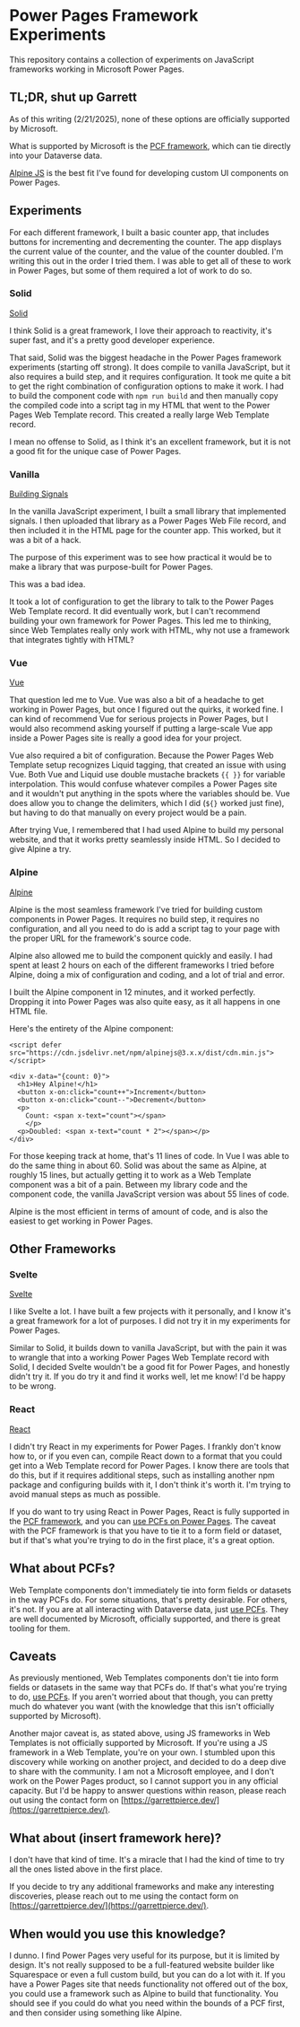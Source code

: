# Power Pages Framework Experiments
This repository contains a collection of experiments on JavaScript frameworks working in Microsoft Power Pages.

## TL;DR, shut up Garrett
As of this writing (2/21/2025), none of these options are officially supported by Microsoft.

What is supported by Microsoft is the [PCF framework](https://learn.microsoft.com/en-us/power-apps/developer/component-framework/overview), which can tie directly into your Dataverse data.

[Alpine JS](https://alpinejs.dev/) is the best fit I've found for developing custom UI components on Power Pages. 

## Experiments
For each different framework, I built a basic counter app, that includes buttons for incrementing and decrementing the counter. The app displays the current value of the counter, and the value of the counter doubled. I'm writing this out in the order I tried them. I was able to get all of these to work in Power Pages, but some of them required a lot of work to do so.

### Solid
[Solid](https://www.solidjs.com/)

I think Solid is a great framework, I love their approach to reactivity, it's super fast, and it's a pretty good developer experience.

That said, Solid was the biggest headache in the Power Pages framework experiments (starting off strong). It does compile to vanilla JavaScript, but it also requires a build step, and it requires configuration. It took me quite a bit to get the right combination of configuration options to make it work. I had to build the component code with `npm run build` and then manually copy the compiled code into a script tag in my HTML that went to the Power Pages Web Template record. This created a really large Web Template record.

I mean no offense to Solid, as I think it's an excellent framework, but it is not a good fit for the unique case of Power Pages. 

### Vanilla
[Building Signals](https://www.youtube.com/watch?v=t18Kzj9S8-M)

In the vanilla JavaScript experiment, I built a small library that implemented signals. I then uploaded that library as a Power Pages Web File record, and then included it in the HTML page for the counter app. This worked, but it was a bit of a hack.

The purpose of this experiment was to see how practical it would be to make a library that was purpose-built for Power Pages.

This was a bad idea.

It took a lot of configuration to get the library to talk to the Power Pages Web Template record. It did eventually work, but I can't recommend building your own framework for Power Pages. This led me to thinking, since Web Templates really only work with HTML, why not use a framework that integrates tightly with HTML?

### Vue
[Vue](https://vuejs.org/)

That question led me to Vue. Vue was also a bit of a headache to get working in Power Pages, but once I figured out the quirks, it worked fine. I can kind of recommend Vue for serious projects in Power Pages, but I would also recommend asking yourself if putting a large-scale Vue app inside a Power Pages site is really a good idea for your project.

Vue also required a bit of configuration. Because the Power Pages Web Template setup recognizes Liquid tagging, that created an issue with using Vue. Both Vue and Liquid use double mustache brackets `{{ }}` for variable interpolation. This would confuse whatever compiles a Power Pages site and it wouldn't put anything in the spots where the variables should be. Vue does allow you to change the delimiters, which I did (`${}` worked just fine), but having to do that manually on every project would be a pain. 

After trying Vue, I remembered that I had used Alpine to build my personal website, and that it works pretty seamlessly inside HTML. So I decided to give Alpine a try.

### Alpine
[Alpine](https://alpinejs.dev/)

Alpine is the most seamless framework I've tried for building custom components in Power Pages. It requires no build step, it requires no configuration, and all you need to do is add a script tag to your page with the proper URL for the framework's source code.

Alpine also allowed me to build the component quickly and easily. I had spent at least 2 hours on each of the different frameworks I tried before Alpine, doing a mix of configuration and coding, and a lot of trial and error.

I built the Alpine component in 12 minutes, and it worked perfectly. Dropping it into Power Pages was also quite easy, as it all happens in one HTML file.

Here's the entirety of the Alpine component:
```
<script defer src="https://cdn.jsdelivr.net/npm/alpinejs@3.x.x/dist/cdn.min.js"></script>

<div x-data="{count: 0}">
  <h1>Hey Alpine!</h1>
  <button x-on:click="count++">Increment</button>
  <button x-on:click="count--">Decrement</button>
  <p>
    Count: <span x-text="count"></span>
    </p>
  <p>Doubled: <span x-text="count * 2"></span></p>
</div>
```

For those keeping track at home, that's 11 lines of code. In Vue I was able to do the same thing in about 60. Solid was about the same as Alpine, at roughly 15 lines, but actually getting it to work as a Web Template component was a bit of a pain. Between my library code and the component code, the vanilla JavaScript version was about 55 lines of code.

Alpine is the most efficient in terms of amount of code, and is also the easiest to get working in Power Pages.

## Other Frameworks
### Svelte
[Svelte](https://svelte.dev/)

I like Svelte a lot. I have built a few projects with it personally, and I know it's a great framework for a lot of purposes. I did not try it in my experiments for Power Pages.

Similar to Solid, it builds down to vanilla JavaScript, but with the pain it was to wrangle that into a working Power Pages Web Template record with Solid, I decided Svelte wouldn't be a good fit for Power Pages, and honestly didn't try it. If you do try it and find it works well, let me know! I'd be happy to be wrong.

### React
[React](https://react.dev/)

I didn't try React in my experiments for Power Pages. I frankly don't know how to, or if you even can, compile React down to a format that you could get into a Web Template record for Power Pages. I know there are tools that do this, but if it requires additional steps, such as installing another npm package and configuring builds with it, I don't think it's worth it. I'm trying to avoid manual steps as much as possible.

If you do want to try using React in Power Pages, React is fully supported in the [PCF framework](https://learn.microsoft.com/en-us/power-apps/developer/component-framework/overview), and you can [use PCFs on Power Pages](https://learn.microsoft.com/en-us/power-pages/configure/component-framework). The caveat with the PCF framework is that you have to tie it to a form field or dataset, but if that's what you're trying to do in the first place, it's a great option.

## What about PCFs?
Web Template components don't immediately tie into form fields or datasets in the way PCFs do. For some situations, that's pretty desirable. For others, it's not. If you are at all interacting with Dataverse data, just [use PCFs](https://learn.microsoft.com/en-us/power-apps/developer/component-framework/overview). They are well documented by Microsoft, officially supported, and there is great tooling for them.

## Caveats
As previously mentioned, Web Templates components don't tie into form fields or datasets in the same way that PCFs do. If that's what you're trying to do, [use PCFs](https://learn.microsoft.com/en-us/power-apps/developer/component-framework/overview). If you aren't worried about that though, you can pretty much do whatever you want (with the knowledge that this isn't officially supported by Microsoft).

Another major caveat is, as stated above, using JS frameworks in Web Templates is not officially supported by Microsoft. If you're using a JS framework in a Web Template, you're on your own. I stumbled upon this discovery while working on another project, and decided to do a deep dive to share with the community. I am not a Microsoft employee, and I don't work on the Power Pages product, so I cannot support you in any official capacity. But I'd be happy to answer questions within reason, please reach out using the contact form on [https://garrettpierce.dev/](https://garrettpierce.dev/).

## What about (insert framework here)?
I don't have that kind of time. It's a miracle that I had the kind of time to try all the ones listed above in the first place.

If you decide to try any additional frameworks and make any interesting discoveries, please reach out to me using the contact form on [https://garrettpierce.dev/](https://garrettpierce.dev/).

## When would you use this knowledge?
I dunno. I find Power Pages very useful for its purpose, but it is limited by design. It's not really supposed to be a full-featured website builder like Squarespace or even a full custom build, but you can do a lot with it. If you have a Power Pages site that needs functionality not offered out of the box, you could use a framework such as Alpine to build that functionality. You should see if you could do what you need within the bounds of a PCF first, and then consider using something like Alpine.